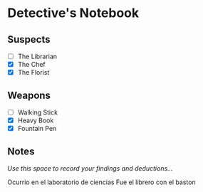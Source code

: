 # Detective's Notebook

## Suspects
- [ ] The Librarian
- [X] The Chef
- [X] The Florist

## Weapons
- [ ] Walking Stick
- [X] Heavy Book
- [X] Fountain Pen

## Notes
*Use this space to record your findings and deductions...*

Ocurrio en el laboratorio de ciencias
Fue el librero con el baston
